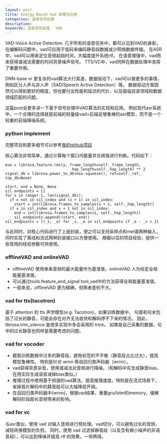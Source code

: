 ```yaml
---
layout: post
title: Energy Based Vad 原理与应用
categories: 语音信号处理
description:  
keywords: 语音信号处理， VAD
---
```


VAD-Voice Active Detection. 几乎所有的语音任务中，都可以见到VAD的身影。
在编解码问题中，vad可应用于低码率编码静音段数据减少网络数据传输。
在ASR中，vad可以用来定位音频起始时间，大幅度提升系统rtf。
在语音增强中，vad用来获得谱减法需要的时间背景噪声信号。
TTS/VC中，vad同样在数据处理中发挥了重要作用。

DNN-base or 更复杂的vad算法大行其道，数据驱动下，vad可以做更多的事情，
例如区分人声与非人声（SAD/Speech Active Detection）等。
数据驱动方案固然可以得到更好的精度，但也要付出性能和延迟的代价，以及面临目录领域和数据领域匹配的问题。

这篇post会更多讲一下基于信号处理中VAD算法的实现和应用。
例如现代asr系统中，一个合理的选择就是前端的轻量级vad+后端足够鲁棒的asr模型，而不是一个较重的前端降噪系统。


### python implement


完整项目和更多细节可以参考[我的github项目](https://github.com/Liu-Feng-deeplearning/Energy_Based_VAD)

核心算法非常简单，通过计算每个窗口内能量并合阈值进行判断。代码如下：

```text
mse = librosa.feature.rms(y, frame_length=self._frame_length,
                              hop_length=self._hop_length) ** 2
signal_db = librosa.power_to_db(mse.squeeze(), ref=self._ref, top_db=None)

start, end = None, None
sil_endpoints = []
for x in range(-1, len(signal_db)):
  if x not in sil_index and (x + 1) in sil_index:
    start = int(librosa.frames_to_samples(x + 1, self._hop_length))
  if x in sil_index and x + 1 not in sil_index:
    end = int(librosa.frames_to_samples(x, self._hop_length))
    sil_endpoints.append((start, end))
sil_endpoints = [(_s, _e) for _s, _e in sil_endpoints if _e - _s > 1]
```

与此同时，对核心代码进行了上层封装，使之可以支持采样点和mel谱两种输入，同时实现了离线和流式两种封装接口以方便使用。
根据以往的项目经验，提供一些常用的经验参数可供使用。

### offlineVAD and onlineVAD

- offlineVAD 使用单条音频的最大能量作为基准值，onlineVAD 人为给定全局能量基准值。
- 可以通过tools.feature_and_signal.tool_vad中的方法获得全局能量基准值。
- 一般来说，offlineVAD 更为精确，但两者差别不大。

### vad for tts(tacotron)

基于 attention 的 tts 声学模型(e.g. Tacotron)，如果训练数据中，
句首和句末包括了过长的静音，可能会存在对齐无法收敛和解码停不下来的情况。
因此，librosa.trim_silence 是很多实现中多会采用的 trick。
如果是自己采集的数据，句中的过长静音也同样是需要考虑的问题。

### vad for vocoder

- 截取训练数据中过多的静音段，避免标签的不平衡（静音段占比过大），提高模型鲁棒性。
特别是针对 wrnn 等自回归类声码器（wrnn）。
- vad获得背景杂音，使用谱减法对音频进行降噪。（和解码中先生成静音bias，在用实际生成语音减掉bias类似。）
- 推理过程中使用基于频谱的vad算法，提高推理速度。特别是在流式场景下，省掉首片解码中的静音段可以大幅降低开销。
- 在自回归类声码器中(wrnn)，根据vad结果，重置gru/lstm的memory，缓解解码阶段超长音频带来的影响。


### vad for vc

与asr类似，使用 vad 对输入音频进行预处理。vad切分，可以避免过长的音频，减轻转换模型的负担。
同时，使用 vad 过滤掉静音段（以及含有微小噪声的非语音段），可以达到降噪并提高 rtf 的效果。一举两得。


